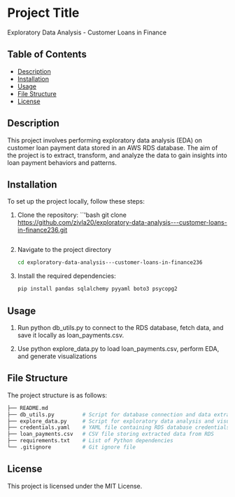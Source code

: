 # Project Title
Exploratory Data Analysis - Customer Loans in Finance

## Table of Contents
- [Description](#description)
- [Installation](#installation)
- [Usage](#usage)
- [File Structure](#file-structure)
- [License](#license)

## Description
This project involves performing exploratory data analysis (EDA) on customer loan payment data stored in an AWS RDS database. The aim of the project is to extract, transform, and analyze the data to gain insights into loan payment behaviors and patterns.

## Installation
To set up the project locally, follow these steps:

1. Clone the repository:
   ``'bash
   git clone https://github.com/zivla20/exploratory-data-analysis---customer-loans-in-finance236.git
   ```
   
2. Navigate to the project directory
    ```bash
    cd exploratory-data-analysis---customer-loans-in-finance236
    ```
3. Install the required dependencies:
    ```bash
    pip install pandas sqlalchemy pyyaml boto3 psycopg2
    ```
## Usage

1. Run python db_utils.py to connect to the RDS database, fetch data, and save it locally as loan_payments.csv.

2. Use python explore_data.py to load loan_payments.csv, perform EDA, and generate visualizations

## File Structure
The project structure is as follows:
```bash
├── README.md
├── db_utils.py         # Script for database connection and data extraction
├── explore_data.py     # Script for exploratory data analysis and visualization
├── credentials.yaml    # YAML file containing RDS database credentials
├── loan_payments.csv   # CSV file storing extracted data from RDS
├── requirements.txt    # List of Python dependencies
└── .gitignore          # Git ignore file
```

## License
This project is licensed under the MIT License.

